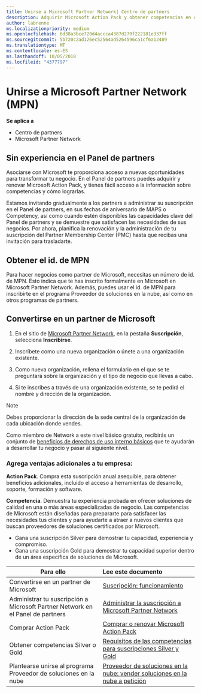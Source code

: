 ```yaml
---
title: Unirse a Microsoft Partner Network| Centro de partners
description: Adquirir Microsoft Action Pack y obtener competencias en el Centro de partners
author: labrenne
ms.localizationpriority: medium
ms.openlocfilehash: 6d38a3bce720d4accca4387d279f222181e337ff
ms.sourcegitcommit: 5b720c2ad126ec52564ad5264596ca1cf6a12489
ms.translationtype: MT
ms.contentlocale: es-ES
ms.lasthandoff: 10/05/2018
ms.locfileid: "4377797"
---
```

# <a name="join-the-microsoft-partner-network-mpn"></a>Unirse a Microsoft Partner Network (MPN)

**Se aplica a**

-  Centro de partners
-  Microsoft Partner Network

## <a name="new-to-the-partner-dashboard"></a>Sin experiencia en el Panel de partners

 Asociarse con Microsoft te proporciona acceso a nuevas oportunidades para transformar tu negocio. En el Panel de partners puedes adquirir y renovar Microsoft Action Pack, y tienes fácil acceso a la información sobre competencias y cómo lograrlas.

 Estamos invitando gradualmente a los partners a administrar su suscripción en el Panel de partners, en sus fechas de aniversario de MAPS o Competency, así como cuando estén disponibles las capacidades clave del Panel de partners y se demuestre que satisfacen las necesidades de sus negocios.  Por ahora, planifica la renovación y la administración de tu suscripción del Partner Membership Center (PMC) hasta que recibas una invitación para trasladarte.

## <a name="get-your-mpn-id"></a>Obtener el id. de MPN

Para hacer negocios como partner de Microsoft, necesitas un número de id. de MPN. Esto indica que te has inscrito formalmente en Microsoft en Microsoft Partner Network. Además, puedes usar el id. de MPN para inscribirte en el programa Proveedor de soluciones en la nube, así como en otros programas de partners.  

## <a name="become-a-microsoft-partner"></a>Convertirse en un partner de Microsoft

1.  En el sitio de [Microsoft Partner Network](https://partner.microsoft.com/en-us/membership), en la pestaña **Suscripción**, selecciona **Inscribirse**. 

2.  Inscríbete como una nueva organización o únete a una organización existente.

3.  Como nueva organización, rellena el formulario en el que se te preguntará sobre la organización y el tipo de negocio que llevas a cabo.

4.  Si te inscribes a través de una organización existente, se te pedirá el nombre y dirección de la organización.

> [!NOTE]  
>  Debes proporcionar la dirección de la sede central de la organización de cada ubicación donde vendes.

Como miembro de Network a este nivel básico gratuito, recibirás un conjunto de [beneficios de derechos de uso interno básicos](https://partner.microsoft.com/membership/core-benefits) que te ayudarán a desarrollar tu negocio y pasar al siguiente nivel. 

### <a name="add-additional-benefits-to-your-business"></a>Agrega ventajas adicionales a tu empresa: 

**Action Pack**. Compra esta suscripción anual asequible, para obtener beneficios adicionales, incluido el acceso a herramientas de desarrollo, soporte, formación y software.

**Competencia**. Demuestra tu experiencia probada en ofrecer soluciones de calidad en una o más áreas especializadas de negocio. Las competencias de Microsoft están diseñadas para prepararte para satisfacer las necesidades tus clientes y para ayudarte a atraer a nuevos clientes que buscan proveedores de soluciones certificados por Microsoft. 

- Gana una suscripción Silver para demostrar tu capacidad, experiencia y compromiso.
- Gana una suscripción Gold para demostrar tu capacidad superior dentro de un área específica de soluciones de Microsoft.

|**Para ello**   |**Lee este documento**   |
|------------------|:---------------|
|Convertirse en un partner de Microsoft|[Suscripción: funcionamiento](https://partner.microsoft.com/membership/how-it-works)|
Administrar tu suscripción a Microsoft Partner Network en el Panel de partners   |[Administrar la suscripción a Microsoft Partner Network](mpn-overview.md)
|Comprar Action Pack   |[Comprar o renovar Microsoft Action Pack](https://msdn.microsoft.com/partner-center/mpn-get-action-pack)|
|Obtener competencias Silver o Gold   |[Requisitos de las competencias para suscripciones Silver y Gold](https://msdn.microsoft.com/en-us/partner-center/learn-about-competencies)|
|Plantearse unirse al programa Proveedor de soluciones en la nube|[Proveedor de soluciones en la nube: vender soluciones en la nube a petición](csp-overview.md)|
